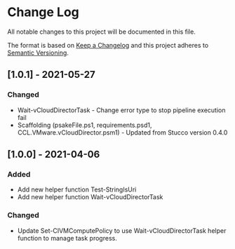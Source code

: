# Change Log

All notable changes to this project will be documented in this file.

The format is based on [Keep a Changelog](http://keepachangelog.com/)
and this project adheres to [Semantic Versioning](http://semver.org/).

## [1.0.1] - 2021-05-27

### Changed

- Wait-vCloudDirectorTask - Change error type to stop pipeline execution fail
- Scaffolding (psakeFile.ps1, requirements.psd1, CCL.VMware.vCloudDirector.psm1) - Updated from Stucco version 0.4.0


## [1.0.0] - 2021-04-06

### Added

- Add new helper function Test-StringIsUri
- Add new helper function Wait-vCloudDirectorTask

### Changed

- Update Set-CIVMComputePolicy to use Wait-vCloudDirectorTask helper function to manage task progress.
